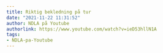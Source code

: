 ```yaml
---
title: Riktig bekledning på tur
date: "2021-11-22 11:31:52"
author: NDLA på Youtube
authorlink: https://www.youtube.com/watch?v=ieD53hllN1A
tags:
- NDLA-pa-Youtube
---
```

